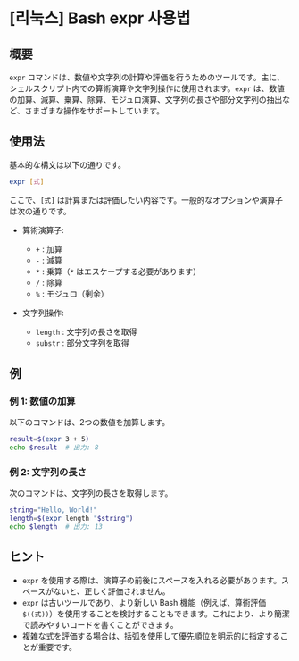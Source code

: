 # [리눅스] Bash expr 사용법

## 概要
`expr` コマンドは、数値や文字列の計算や評価を行うためのツールです。主に、シェルスクリプト内での算術演算や文字列操作に使用されます。`expr` は、数値の加算、減算、乗算、除算、モジュロ演算、文字列の長さや部分文字列の抽出など、さまざまな操作をサポートしています。

## 使用法
基本的な構文は以下の通りです。

```bash
expr [式]
```

ここで、`[式]` は計算または評価したい内容です。一般的なオプションや演算子は次の通りです。

- 算術演算子:
  - `+` : 加算
  - `-` : 減算
  - `*` : 乗算（`*` はエスケープする必要があります）
  - `/` : 除算
  - `%` : モジュロ（剰余）

- 文字列操作:
  - `length` : 文字列の長さを取得
  - `substr` : 部分文字列を取得

## 例
### 例 1: 数値の加算
以下のコマンドは、2つの数値を加算します。

```bash
result=$(expr 3 + 5)
echo $result  # 出力: 8
```

### 例 2: 文字列の長さ
次のコマンドは、文字列の長さを取得します。

```bash
string="Hello, World!"
length=$(expr length "$string")
echo $length  # 出力: 13
```

## ヒント
- `expr` を使用する際は、演算子の前後にスペースを入れる必要があります。スペースがないと、正しく評価されません。
- `expr` は古いツールであり、より新しい Bash 機能（例えば、算術評価 `$((式))`）を使用することを検討することもできます。これにより、より簡潔で読みやすいコードを書くことができます。
- 複雑な式を評価する場合は、括弧を使用して優先順位を明示的に指定することが重要です。